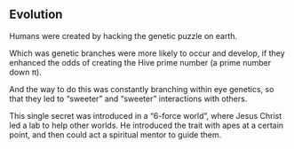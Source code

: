 ## Evolution

Humans were created by hacking the genetic puzzle on earth.

Which was genetic branches were more likely to occur and develop, if they enhanced the odds of creating the Hive prime number (a prime number down π).

And the way to do this was constantly branching within eye genetics, so that they led to “sweeter” and “sweeter” interactions with others.

This single secret was introduced in a “6-force world”, where Jesus Christ led a lab to help other worlds. He introduced the trait with apes at a certain point, and then could act a spiritual mentor to guide them.